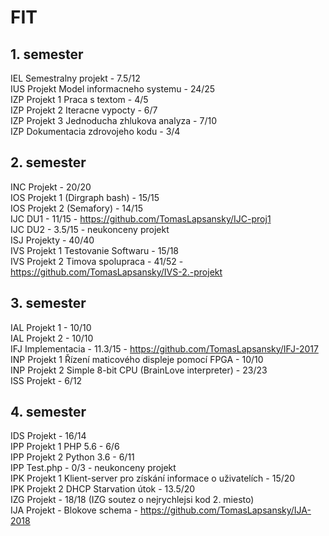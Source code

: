 # FIT

## 1. semester

IEL Semestralny projekt - 7.5/12<br>
IUS Projekt Model informacneho systemu - 24/25<br>
IZP Projekt 1 Praca s textom - 4/5<br>
IZP Projekt 2 Iteracne vypocty - 6/7<br>
IZP Projekt 3 Jednoducha zhlukova analyza - 7/10<br>
IZP Dokumentacia zdrovojeho kodu - 3/4<br>

## 2. semester

INC Projekt - 20/20<br>
IOS Projekt 1 (Dirgraph bash) - 15/15<br>
IOS Projekt 2 (Semafory) - 14/15<br>
IJC DU1 - 11/15		- https://github.com/TomasLapsansky/IJC-proj1<br>
IJC DU2 - 3.5/15 - neukonceny projekt<br>
ISJ Projekty - 40/40<br>
IVS Projekt 1 Testovanie Softwaru - 15/18<br>
IVS Projekt 2 Timova spolupraca - 41/52   - https://github.com/TomasLapsansky/IVS-2.-projekt<br>

## 3. semester

IAL Projekt 1 - 10/10<br>
IAL Projekt 2 - 10/10<br>
IFJ Implementacia - 11.3/15		- https://github.com/TomasLapsansky/IFJ-2017<br>
INP Projekt 1 Řízení maticového displeje pomocí FPGA - 10/10<br>
INP Projekt 2 Simple 8-bit CPU (BrainLove interpreter) - 23/23<br>
ISS Projekt - 6/12<br>

## 4. semester

IDS Projekt - 16/14<br>
IPP Projekt 1 PHP 5.6 - 6/6<br>
IPP Projekt 2 Python 3.6 - 6/11<br>
IPP Test.php - 0/3 - neukonceny projekt<br>
IPK Projekt 1 Klient-server pro získání informace o uživatelích - 15/20<br>
IPK Projekt 2 DHCP Starvation útok - 13.5/20<br>
IZG Projekt - 18/18 (IZG soutez o nejrychlejsi kod 2. miesto)<br>
IJA Projekt - Blokove schema    - https://github.com/TomasLapsansky/IJA-2018<br>
